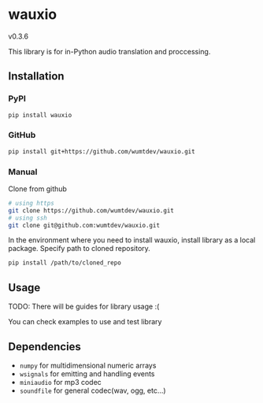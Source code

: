 
# wauxio
v0.3.6

This library is for in-Python audio translation and proccessing.


## Installation

### PyPI
```sh
pip install wauxio
```

### GitHub
```sh
pip install git+https://github.com/wumtdev/wauxio.git
```

### Manual
Clone from github
```sh
# using https
git clone https://github.com/wumtdev/wauxio.git
# using ssh
git clone git@github.com:wumtdev/wauxio.git
```

In the environment where you need to install wauxio, install library as a local package. Specify path to cloned repository.
```sh
pip install /path/to/cloned_repo
```


## Usage
TODO: There will be guides for library usage :(

You can check examples to use and test library


## Dependencies
- `numpy` for multidimensional numeric arrays
- `wsignals` for emitting and handling events
- `miniaudio` for mp3 codec
- `soundfile` for general codec(wav, ogg, etc...)
